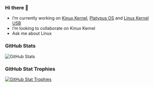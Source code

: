 ### Hi there 👋
- I’m currently working on [Kinux Kernel](https://github.com/kushagra765/kinux-kernel), [Platypus OS](https://github.com/Platypus-Tech/platypus-os) and [Linux Kernel USB](https://git.kernel.org/pub/scm/linux/kernel/git/gregkh/usb.git/) 
- I’m looking to collaborate on Kinux Kernel
- Ask me about Linux

### GitHub Stats
![GitHub Stats](https://github-readme-stats.vercel.app/api?username=kushagra765&show_icons=true)

### GitHub Stat Trophies
[![GitHub Stat Trophies](https://github-profile-trophy.vercel.app/?username=kushagra765&margin-w=15&margin-h=15)](https://github.com/ryo-ma/github-profile-trophy)

